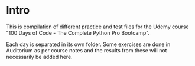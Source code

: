 # Intro
This is compilation of different practice and test files for the Udemy course "100 Days of Code - The Complete Python Pro Bootcamp".

Each day is separated in its own folder.
Some exercises are done in Auditorium as per course notes and the results from these will not necessarily be added here.

